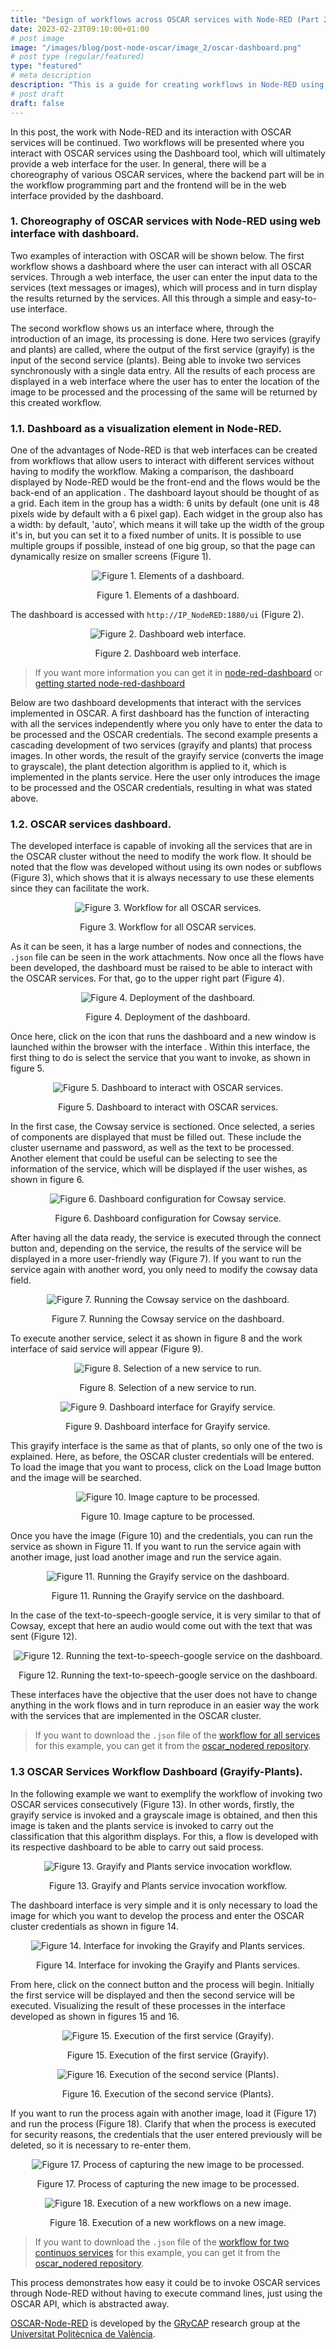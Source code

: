```yaml
---
title: "Design of workflows across OSCAR services with Node-RED (Part 2)."
date: 2023-02-23T09:10:00+01:00
# post image
image: "/images/blog/post-node-oscar/image_2/oscar-dashboard.png"
# post type (regular/featured)
type: "featured"
# meta description
description: "This is a guide for creating workflows in Node-RED using dashboard to interact with OSCAR services."
# post draft
draft: false
---
```

In this post, the work with Node-RED and its interaction with OSCAR services will be continued. Two workflows will be presented where you interact with OSCAR services using the Dashboard tool, which will ultimately provide a web interface for the user. In general, there will be a choreography of various OSCAR services, where the backend part will be in the workflow programming part and the frontend will be in the web interface provided by the dashboard.

### 1. Choreography of OSCAR services with Node-RED using web interface with dashboard.

Two examples of interaction with OSCAR will be shown below. The first workflow shows a dashboard where the user can interact with all OSCAR services. Through a web interface, the user can enter the input data to the services (text messages or images), which will process and in turn display the results returned by the services. All this through a simple and easy-to-use interface. 

The second workflow shows us an interface where, through the introduction of an image, its processing is done. Here two services (grayify and plants) are called, where the output of the first service (grayify) is the input of the second service (plants). Being able to invoke two services synchronously with a single data entry. All the results of each process are displayed in a web interface where the user has to enter the location of the image to be processed and the processing of the same will be returned by this created workflow.

### 1.1. Dashboard as a visualization element in Node-RED.

One of the advantages of Node-RED is that web interfaces can be created from workflows that allow users to interact with different services without having to modify the workflow. Making a comparison, the dashboard displayed by Node-RED would be the front-end and the flows would be the back-end of an application . 
The dashboard layout should be thought of as a grid. Each item in the group has a width: 6 units by default (one unit is 48 pixels wide by default with a 6 pixel gap). Each widget in the group also has a width: by default, 'auto', which means it will take up the width of the group it's in, but you can set it to a fixed number of units. It is possible to use multiple groups if possible, instead of one big group, so that the page can dynamically resize on smaller screens (Figure 1).


<div align="center"><p><img src="../../images/blog/post-node-oscar/image_2/node-dashboard-element.png" alt="Figure 1. Elements of a dashboard." title="Figure 1. Elements of a dashboard."> </p>
<figcaption>Figure 1. Elements of a dashboard.</figcaption>
 </div>

The dashboard is accessed with `http://IP_NodeRED:1880/ui` (Figure 2).

<div align="center"><p><img src="../../images/blog/post-node-oscar/image_2/node-dashboard-view.png" alt="Figure 2. Dashboard web interface." title="Figure 2. Dashboard web interface."> </p>
<figcaption>Figure 2. Dashboard web interface.</figcaption>
</div>

> If you want more information you can get it in [node-red-dashboard](https://flows.nodered.org/node/node-red-dashboard) or [getting started node-red-dashboard](https://randomnerdtutorials.com/getting-started-node-red-dashboard/)


Below are two dashboard developments that interact with the services implemented in OSCAR. A first dashboard has the function of interacting with all the services independently where you only have to enter the data to be processed and the OSCAR credentials. The second example presents a cascading development of two services (grayify and plants) that process images. In other words, the result of the grayify service (converts the image to grayscale), the plant detection algorithm is applied to it, which is implemented in the plants service. Here the user only introduces the image to be processed and the OSCAR credentials, resulting in what was stated above.

### 1.2. OSCAR services dashboard.

The developed interface is capable of invoking all the services that are in the OSCAR cluster without the need to modify the work flow. It should be noted that the flow was developed without using its own nodes or subflows (Figure 3), which shows that it is always necessary to use these elements since they can facilitate the work.

<div align="center"><p><img src="../../images/blog/post-node-oscar/image_2/node-oscar-allservices-flow.png" alt="Figure 3. Workflow for all OSCAR services." title="Figure 3. Workflow for all OSCAR services."> </p>
<figcaption>Figure 3. Workflow for all OSCAR services.</figcaption>
</div>

As it can be seen, it has a large number of nodes and connections, the `.json` file can be seen in the work attachments. Now once all the flows have been developed, the dashboard must be raised to be able to interact with the OSCAR services. For that, go to the upper right part (Figure 4).

<div align="center"><p><img src="../../images/blog/post-node-oscar/image_2/node-dashboard-deploy.png" alt="Figure 4. Deployment of the dashboard." title="Figure 4. Deployment of the dashboard."> </p>
<figcaption>Figure 4. Deployment of the dashboard.</figcaption>
</div>

Once here, click on the icon that runs the dashboard and a new window is launched within the browser with the interface . Within this interface, the first thing to do is select the service that you want to invoke, as shown in figure 5.

<div align="center"><p><img src="../../images/blog/post-node-oscar/image_2/node-dashboard-allservices-view.png" alt="Figure 5. Dashboard to interact with OSCAR services." title="Figure 5. Dashboard to interact with OSCAR services."> </p>
<figcaption>Figure 5. Dashboard to interact with OSCAR services.</figcaption>
</div>

In the first case, the Cowsay service is sectioned. Once selected, a series of components are displayed that must be filled out. These include the cluster username and password, as well as the text to be processed. Another element that could be useful can be selecting to see the information of the service, which will be displayed if the user wishes, as shown in figure 6.

<div align="center"><p><img src="../../images/blog/post-node-oscar/image_2/node-dashboard-allservices-config-cowsay.png" alt="Figure 6. Dashboard configuration for Cowsay service." title="Figure 6. Dashboard configuration for Cowsay service."> </p>
<figcaption>Figure 6. Dashboard configuration for Cowsay service.</figcaption>
</div>

After having all the data ready, the service is executed through the connect button and, depending on the service, the results of the service will be displayed in a more user-friendly way (Figure 7). If you want to run the service again with another word, you only need to modify the cowsay data field.

<div align="center"><p><img src="../../images/blog/post-node-oscar/image_2/node-dashboard-allservices-run-cowsay.png" alt="Figure 7. Running the Cowsay service on the dashboard." title="Figure 7. Running the Cowsay service on the dashboard."> </p>
<figcaption>Figure 7. Running the Cowsay service on the dashboard.</figcaption>
</div>

To execute another service, select it as shown in figure 8 and the work interface of said service will appear (Figure 9).

<div align="center"><p><img src="../../images/blog/post-node-oscar/image_2/node-dashboard-allservices-select.png" alt="Figure 8. Selection of a new service to run." title="Figure 8. Selection of a new service to run."> </p>
<figcaption>Figure 8. Selection of a new service to run.</figcaption>
</div>

<div align="center"><p><img src="../../images/blog/post-node-oscar/image_2/node-dashboard-allservices-view-grayify.png" alt="Figure 9. Dashboard interface for Grayify service." title="Figure 9. Dashboard interface for Grayify service."> </p>
<figcaption>Figure 9. Dashboard interface for Grayify service.</figcaption>
</div>

This grayify interface is the same as that of plants, so only one of the two is explained. Here, as before, the OSCAR cluster credentials will be entered. To load the image that you want to process, click on the Load Image button and the image will be searched.

<div align="center"><p><img src="../../images/blog/post-node-oscar/image_2/node-dashboard-allservices-load-grayify.png" alt="Figure 10. Image capture to be processed." title="Figure 10. Image capture to be processed."> </p>
<figcaption>Figure 10. Image capture to be processed.</figcaption>
</div>

Once you have the image (Figure 10) and the credentials, you can run the service as shown in Figure 11. If you want to run the service again with another image, just load another image and run the service again. 

<div align="center"><p><img src="../../images/blog/post-node-oscar/image_2/node-dashboard-allservices-run-grayify.png" alt="Figure 11. Running the Grayify service on the dashboard." title="Figure 11. Running the Grayify service on the dashboard."> </p>
<figcaption>Figure 11. Running the Grayify service on the dashboard.</figcaption>
</div>

In the case of the text-to-speech-google service, it is very similar to that of Cowsay, except that here an audio would come out with the text that was sent (Figure 12).

<div align="center"><p><img src="../../images/blog/post-node-oscar/image_2/node-dashboard-allservices-run-textspeech.png" alt="Figure 12. Running the text-to-speech-google service on the dashboard." title="Figure 12. Running the text-to-speech-google service on the dashboard."> </p>
<figcaption>Figure 12. Running the text-to-speech-google service on the dashboard.</figcaption>
</div>

These interfaces have the objective that the user does not have to change anything in the work flows and in turn reproduce in an easier way the work with the services that are implemented in the OSCAR cluster.

>If you want to download the `.json` file of the [workflow for all services](https://github.com/grycap/oscar_nodered/blob/main/examples_nodered_oscar/example_workflows_dashboard/workflow_all_services.json) for this example, you can get it from the  [oscar_nodered repository](https://github.com/grycap/oscar_nodered).

### 1.3 OSCAR Services Workflow Dashboard (Grayify-Plants).

In the following example we want to exemplify the workflow of invoking two OSCAR services consecutively (Figure 13). In other words, firstly, the grayify service is invoked and a grayscale image is obtained, and then this image is taken and the plants service is invoked to carry out the classification that this algorithm displays. For this, a flow is developed with its respective dashboard to be able to carry out said process.

<div align="center"><p><img src="../../images/blog/post-node-oscar/image_2/node-dashboard-twoservices-workflow.png" alt="Figure 13. Grayify and Plants service invocation workflow." title="Figure 13. Grayify and Plants service invocation workflow."> </p>
<figcaption>Figure 13. Grayify and Plants service invocation workflow.</figcaption>
</div>

The dashboard interface is very simple and it is only necessary to load the image for which you want to develop the process and enter the OSCAR cluster credentials as shown in figure 14.

<div align="center"><p><img src="../../images/blog/post-node-oscar/image_2/node-dashboard-twoservices-load.png" alt="Figure 14. Interface for invoking the Grayify and Plants services." title="Figure 14. Interface for invoking the Grayify and Plants services."> </p>
<figcaption>Figure 14. Interface for invoking the Grayify and Plants services.</figcaption>
</div>

From here, click on the connect button and the process will begin. Initially the first service will be displayed and then the second service will be executed. Visualizing the result of these processes in the interface developed as shown in figures 15 and 16.

<div align="center"><p><img src="../../images/blog/post-node-oscar/image_2/node-dashboard-twoservices-run-grayify.png" alt="Figure 15. Execution of the first service (Grayify)." title="Figure 15. Execution of the first service (Grayify)."> </p>
<figcaption>Figure 15. Execution of the first service (Grayify).</figcaption>
</div>

<div align="center"><p><img src="../../images/blog/post-node-oscar/image_2/node-dashboard-twoservices-run-plants.png" alt="Figure 16. Execution of the second service (Plants)." title="Figure 16. Execution of the second service (Plants)."> </p>
<figcaption>Figure 16. Execution of the second service (Plants).</figcaption>
</div>

If you want to run the process again with another image, load it (Figure 17) and run the process (Figure 18). Clarify that when the process is executed for security reasons, the credentials that the user entered previously will be deleted, so it is necessary to re-enter them.

<div align="center"><p><img src="../../images/blog/post-node-oscar/image_2/node-dashboard-twoservices-load-2.png" alt="Figure 17. Process of capturing the new image to be processed." title="Figure 17. Process of capturing the new image to be processed."> </p>
<figcaption>Figure 17. Process of capturing the new image to be processed.</figcaption>
</div>

<div align="center"><p><img src="../../images/blog/post-node-oscar/image_2/node-dashboard-twoservices-run-2.png" alt="Figure 18. Execution of a new workflows on a new image." title="Figure 18. Execution of a new workflows on a new image."> </p>
<figcaption>Figure 18. Execution of a new workflows on a new image.</figcaption>
</div>

>If you want to download the `.json` file of the [workflow for two continuos services](https://github.com/grycap/oscar_nodered/blob/main/examples_nodered_oscar/example_workflows_dashboard/workflow_two_services.json) for this example, you can get it from the [oscar_nodered repository](https://github.com/grycap/oscar_nodered).

This process demonstrates how easy it could be to invoke OSCAR services through Node-RED without having to execute command lines, just using the OSCAR API, which is abstracted away.


[OSCAR-Node-RED](https://github.com/grycap/oscar_nodered) is  developed by the [GRyCAP](https://www.grycap.upv.es/) research group at the [Universitat Politècnica de València](https://www.upv.es/).
  
